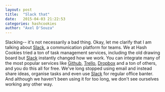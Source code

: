 ```yaml
---
layout: post
title:  "Slack that"
date:   2015-04-03 21:22:53
categories: hashcookies
author: "Axel D'Souza"
---
```



Slacking-- it's not necessarily a bad thing. Okay, let me clarify that I am talking about [Slack](http://slack.com), a communication platform for teams. We at Hash Cookies tried a ton of task management services, including the old drawing board but [Slack](http://slack.com) instantly changed how we work. You can integrate many of the most popular services like [Github](http://github.com), [Trello](http://trello.com), [Dropbox](htpp://dropbox.com) and a ton of others, and you do this all for free. We've long stopped using email and instead share ideas, organise tasks and even use [Slack](http://slack.com) for regular office banter. And although we haven't been using it for too long, we don't see ourselves working any other way. 
